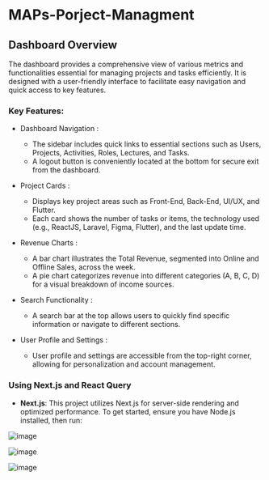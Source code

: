 # MAPs-Porject-Managment


## Dashboard Overview
The dashboard provides a comprehensive view of various metrics and functionalities essential for managing projects and tasks efficiently. It is designed with a user-friendly interface to facilitate easy navigation and quick access to key features.

### Key Features:
- Dashboard Navigation :
  
  - The sidebar includes quick links to essential sections such as Users, Projects, Activities, Roles, Lectures, and Tasks.
  - A logout button is conveniently located at the bottom for secure exit from the dashboard.
- Project Cards :
  
  - Displays key project areas such as Front-End, Back-End, UI/UX, and Flutter.
  - Each card shows the number of tasks or items, the technology used (e.g., ReactJS, Laravel, Figma, Flutter), and the last update time.
- Revenue Charts :
  
  - A bar chart illustrates the Total Revenue, segmented into Online and Offline Sales, across the week.
  - A pie chart categorizes revenue into different categories (A, B, C, D) for a visual breakdown of income sources.
- Search Functionality :
  
  - A search bar at the top allows users to quickly find specific information or navigate to different sections.
- User Profile and Settings :
  
  - User profile and settings are accessible from the top-right corner, allowing for personalization and account management.

### Using Next.js and React Query
- **Next.js**: This project utilizes Next.js for server-side rendering and optimized performance. To get started, ensure you have Node.js installed, then run:



![image](https://github.com/user-attachments/assets/ad5b0c42-4629-4ec0-98c5-2bf9f3130802)


![image](https://github.com/user-attachments/assets/93008dee-d984-44cc-ae05-42919bc6bd61)


![image](https://github.com/user-attachments/assets/00b8736c-a543-4ac2-aa8c-dd9dd3daeb5a)
